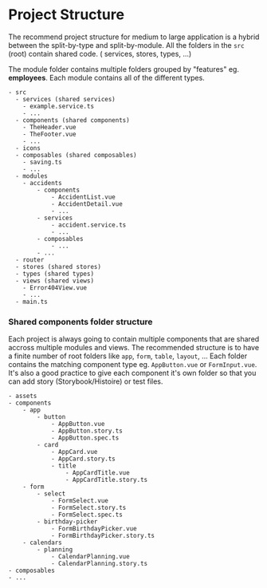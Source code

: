 # Project Structure
The recommend project structure for medium to large application is a hybrid between the split-by-type and split-by-module. All the folders in the `src` (root) contain shared code. (
services, stores, types, ...)

The module folder contains multiple folders grouped by "features" eg. **employees**. Each module contains all of the different types.

```
- src
  - services (shared services)
    - example.service.ts
    - ...
  - components (shared components)
    - TheHeader.vue
    - TheFooter.vue
    - ...
  - icons
  - composables (shared composables)
    - saving.ts
    - ...
  - modules
    - accidents
        - components
            - AccidentList.vue
            - AccidentDetail.vue
            - ...
        - services
            - accident.service.ts
            - ...
        - composables
            - ...
        - ...
  - router
  - stores (shared stores)
  - types (shared types)
  - views (shared views)
    - Error404View.vue
    - ...
  - main.ts
```

### Shared components folder structure
Each project is always going to contain multiple components that are shared accross multiple modules and views. 
The recommended structure is to have a finite number of root folders like `app`, `form`, `table`, `layout`, ...
Each folder contains the matching component type eg. `AppButton.vue` or `FormInput.vue`. 
It's also a good practice to give each component it's own folder so that you can add story (Storybook/Histoire) or test files.
```
- assets
- components
    - app
        - button
            - AppButton.vue
            - AppButton.story.ts
            - AppButton.spec.ts
        - card
            - AppCard.vue
            - AppCard.story.ts
            - title
                - AppCardTitle.vue
                - AppCardTitle.story.ts
    - form
        - select
            - FormSelect.vue
            - FormSelect.story.ts
            - FormSelect.spec.ts
        - birthday-picker
            - FormBirthdayPicker.vue
            - FormBirthdayPicker.story.ts
    - calendars
        - planning
            - CalendarPlanning.vue
            - CalendarPlanning.story.ts
- composables
- ...
```



